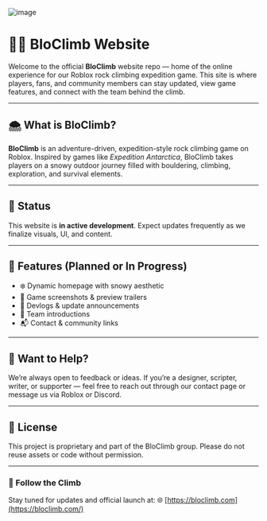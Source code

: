 ![image](https://github.com/user-attachments/assets/ebb4149e-cc74-4e67-a538-2771975f00c6)

# 🧗‍♂️ BloClimb Website

Welcome to the official **BloClimb** website repo — home of the online experience for our Roblox rock climbing expedition game. This site is where players, fans, and community members can stay updated, view game features, and connect with the team behind the climb.

---

## 🌨 What is BloClimb?

**BloClimb** is an adventure-driven, expedition-style rock climbing game on Roblox. Inspired by games like *Expedition Antarctica*, BloClimb takes players on a snowy outdoor journey filled with bouldering, climbing, exploration, and survival elements.

---

## 🚧 Status

This website is **in active development**. Expect updates frequently as we finalize visuals, UI, and content.

---

## 📌 Features (Planned or In Progress)

- ❄️ Dynamic homepage with snowy aesthetic  
- 📸 Game screenshots & preview trailers  
- 📜 Devlogs & update announcements  
- 🧗 Team introductions  
- 📬 Contact & community links  

---

## 🤝 Want to Help?

We’re always open to feedback or ideas. If you’re a designer, scripter, writer, or supporter — feel free to reach out through our contact page or message us via Roblox or Discord.

---

## 📢 License

This project is proprietary and part of the BloClimb group. Please do not reuse assets or code without permission.

---

### 🔗 Follow the Climb
Stay tuned for updates and official launch at:
🌐 [https://bloclimb.com](https://bloclimb.com/)
